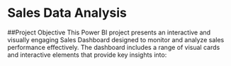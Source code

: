 # Sales Data Analysis
##Project Objective
This Power BI project presents an interactive and visually engaging Sales Dashboard designed to monitor and analyze sales performance effectively. The dashboard includes a range of visual cards and interactive elements that provide key insights into:
